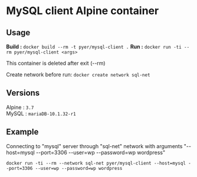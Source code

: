 # MySQL client Alpine container

## Usage

**Build :** `docker build --rm -t pyer/mysql-client .`
**Run   :** `docker run -ti --rm pyer/mysql-client <args>`

This container is deleted after exit (--rm)

Create network before run: `docker create network sql-net`


## Versions

Alpine : `3.7`   
MySQL : `mariaDB-10.1.32-r1`

## Example

Connecting to "mysql" server through "sql-net" network with arguments "--host=mysql --port=3306 --user=wp --password=wp wordpress"

`docker run -ti --rm --network sql-net pyer/mysql-client --host=mysql --port=3306 --user=wp --password=wp wordpress`
